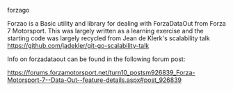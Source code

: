 forzago

Forzao is a Basic utility and library for dealing with ForzaDataOut from Forza 7 Motorsport.  This was largely written as a learning exercise and the starting code was largely recycled from Jean de Klerk's scalability talk https://github.com/jadekler/git-go-scalability-talk 

Info on forzadataout can be found in the following forum post:

https://forums.forzamotorsport.net/turn10_postsm926839_Forza-Motorsport-7--Data-Out--feature-details.aspx#post_926839

